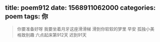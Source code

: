 title: poem912
date: 1568911062000
categories: poem
tags: 你
---
> 你要准备好呀
我要坐着月牙这座滑滑梯
滑到你软软的梦里
早安
孤独小美
格致别趣
六点起床第912天 迟到91天
